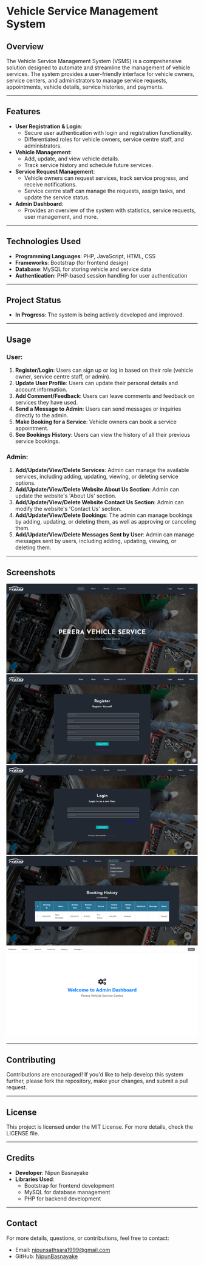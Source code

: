 # **Vehicle Service Management System**

## **Overview**
The Vehicle Service Management System (VSMS) is a comprehensive solution designed to automate and streamline the management of vehicle services. The system provides a user-friendly interface for vehicle owners, service centers, and administrators to manage service requests, appointments, vehicle details, service histories, and payments.

---

## **Features**
- **User Registration & Login**:
  - Secure user authentication with login and registration functionality.
  - Differentiated roles for vehicle owners, service centre staff, and administrators.
- **Vehicle Management**:
  - Add, update, and view vehicle details.
  - Track service history and schedule future services.
- **Service Request Management**:
  - Vehicle owners can request services, track service progress, and receive notifications.
  - Service centre staff can manage the requests, assign tasks, and update the service status.
- **Admin Dashboard**:
  - Provides an overview of the system with statistics, service requests, user management, and more.

---

## **Technologies Used**
- **Programming Languages**: PHP, JavaScript, HTML, CSS
- **Frameworks**: Bootstrap (for frontend design)
- **Database**: MySQL for storing vehicle and service data
- **Authentication**: PHP-based session handling for user authentication

---

## **Project Status**
- **In Progress**: The system is being actively developed and improved.

---

## **Usage**

### **User:**
1. **Register/Login**: Users can sign up or log in based on their role (vehicle owner, service centre staff, or admin).
2. **Update User Profile**: Users can update their personal details and account information.
3. **Add Comment/Feedback**: Users can leave comments and feedback on services they have used.
4. **Send a Message to Admin**: Users can send messages or inquiries directly to the admin.
5. **Make Booking for a Service**: Vehicle owners can book a service appointment.
6. **See Bookings History**: Users can view the history of all their previous service bookings.

### **Admin:**
1. **Add/Update/View/Delete Services**: Admin can manage the available services, including adding, updating, viewing, or deleting service options.
2. **Add/Update/View/Delete Website About Us Section**: Admin can update the website's 'About Us' section.
3. **Add/Update/View/Delete Website Contact Us Section**: Admin can modify the website's 'Contact Us' section.
4. **Add/Update/View/Delete Bookings**: The admin can manage bookings by adding, updating, or deleting them, as well as approving or canceling them.
5. **Add/Update/View/Delete Messages Sent by User**: Admin can manage messages sent by users, including adding, updating, viewing, or deleting them.

---

## **Screenshots**
![Placeholder for Screenshot 1](Screenshots/home.png)
![Placeholder for Screenshot 1](Screenshots/register.png)
![Placeholder for Screenshot 1](Screenshots/login.png)
![Placeholder for Screenshot 1](Screenshots/services.png)
![Placeholder for Screenshot 1](Screenshots/admin.png)

---

## **Contributing**
Contributions are encouraged! If you'd like to help develop this system further, please fork the repository, make your changes, and submit a pull request.

---

## **License**
This project is licensed under the MIT License. For more details, check the LICENSE file.

---

## **Credits**
- **Developer**: Nipun Basnayake
- **Libraries Used**:
  - Bootstrap for frontend development
  - MySQL for database management
  - PHP for backend development

---

## **Contact**
For more details, questions, or contributions, feel free to contact:
- Email: [nipunsathsara1999@gmail.com](mailto:nipunsathsara1999@gmail.com)
- GitHub: [NipunBasnayake](https://github.com/NipunBasnayake)
